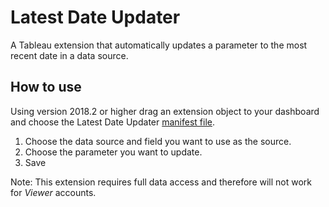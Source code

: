 # Latest Date Updater
A Tableau extension that automatically updates a parameter to the most recent date in a data source.

## How to use
Using version 2018.2 or higher drag an extension object to your dashboard and choose the Latest Date Updater [manifest file](https://keshiarose.github.io/latest-date-updater/LatestDateUpdater.trex).

1. Choose the data source and field you want to use as the source.
2. Choose the parameter you want to update.
3. Save

Note: This extension requires full data access and therefore will not work for *Viewer* accounts.

